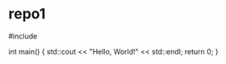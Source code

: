 # repo1
#include <iostream>

int main() {
    std::cout << "Hello, World!" << std::endl;
    return 0;
}
